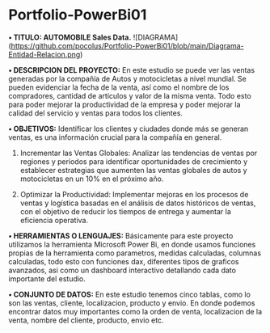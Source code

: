 # Portfolio-PowerBi01

**•	TITULO: AUTOMOBILE Sales Data.**
![DIAGRAMA] (https://github.com/pocolus/Portfolio-PowerBi01/blob/main/Diagrama-Entidad-Relacion.png)

**•	DESCRIPCION DEL PROYECTO:** En este estudio se puede ver las ventas generadas por la compañía de Autos y motocicletas a nivel mundial. Se pueden evidenciar la fecha de la venta, así como el nombre de los compradores, cantidad de artículos y valor de la misma venta. Todo esto para poder mejorar la productividad de la empresa y poder mejorar la calidad del servicio y ventas para todos los clientes.

**•	OBJETIVOS:**
Identificar los clientes y ciudades donde más se generan ventas, es una información crucial para la compañía en general.
1. Incrementar las Ventas Globales: Analizar las tendencias de ventas por regiones y períodos para identificar oportunidades de crecimiento y establecer estrategias que aumenten las ventas globales de autos y motocicletas en un 10% en el próximo año.

2. Optimizar la Productividad: Implementar mejoras en los procesos de ventas y logística basadas en el análisis de datos históricos de ventas, con el objetivo de reducir los tiempos de entrega y aumentar la eficiencia operativa.

**•	HERRAMIENTAS O LENGUAJES:** Básicamente para este proyecto utilizamos la herramienta Microsoft Power Bi, en donde usamos funciones propias de la herramienta como parametros, medidas calculadas, columnas calculadas, todo esto con funciones dax, diferentes tipos de graficos avanzados, asi como un dashboard interactivo detallando cada dato importante del estudio.

**•	CONJUNTO DE DATOS:** En este estudio tenemos cinco tablas, como lo son las ventas, cliente, localizacion, producto y envio. En donde podemos encontrar datos muy importantes como la orden de venta, localizacion de la venta, nombre del cliente, producto, envio etc.
